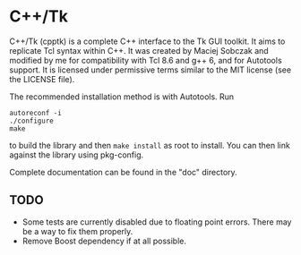 # C++/Tk
C++/Tk (cpptk) is a complete C++ interface to the Tk GUI toolkit.
It aims to replicate Tcl syntax within C++.
It was created by Maciej Sobczak and modified by me for compatibility
with Tcl 8.6 and g++ 6, and for Autotools support.
It is licensed under permissive terms similar to the MIT license (see
the LICENSE file).

The recommended installation method is with Autotools. Run
```
autoreconf -i
./configure
make
```
to build the library and then `make install` as root to install. You can
then link against the library using pkg-config.

Complete documentation can be found in the "doc" directory.

## TODO
* Some tests are currently disabled due to floating point errors.
There may be a way to fix them properly.
* Remove Boost dependency if at all possible.
